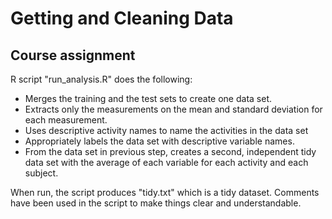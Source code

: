 # Getting and Cleaning Data

## Course assignment
R script "run_analysis.R" does the following:

* Merges the training and the test sets to create one data set.
* Extracts only the measurements on the mean and standard deviation for each measurement.
* Uses descriptive activity names to name the activities in the data set
* Appropriately labels the data set with descriptive variable names.
* From the data set in previous step, creates a second, independent tidy data set with the average of each variable for each activity and each subject.

When run, the script produces "tidy.txt" which is a tidy dataset. Comments have been used in the script to make things clear and understandable.
